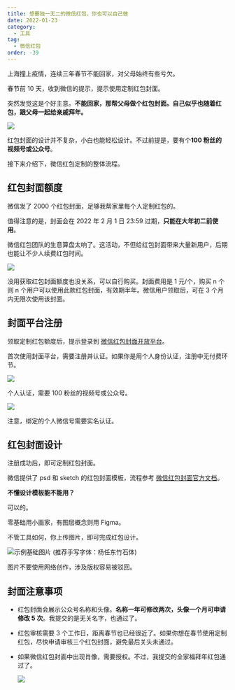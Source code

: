 ```yaml
---
title: 想要独一无二的微信红包，你也可以自己做
date: 2022-01-23
category:
  - 工具
tag:
  - 微信红包
order: -39
---
```


上海撞上疫情，连续三年春节不能回家，对父母始终有些亏欠。

春节前 10 天，收到微信的提示，提示使用定制红包封面。

突然发觉这是个好主意。**不能回家，那帮父母做个红包封面。自己似乎也随着红包，跟父母一起给亲戚拜年。**

![](http://tc.seoipo.com/2022-05-05-16-09-01.png)

红包封面的设计并不复杂，小白也能轻松设计。不过前提是，要有个**100 粉丝的视频号或公众号**。

接下来介绍下，微信红包定制的整体流程。

## 红包封面额度

微信发了 2000 个红包封面，足够我帮家里每个人定制红包的。

值得注意的是，封面会在 2022 年 2 月 1 日 23:59 过期，**只能在大年初二前使用**。

微信红包团队的生意算盘太响了。这活动，不但给红包封面带来大量新用户，后期也能让不少人续费红包时间。

![](http://tc.seoipo.com/2022-05-05-16-09-18.png?imageMogr2/thumbnail/!30p)

没用获取红包封面额度也没关系，可以自行购买。封面费用是 1 元/个，购买 n 个则 n 个用户可以使用此款红包封面，有效期半年。微信用户领取后，可在 3 个月内无限次使用该封面。

## 封面平台注册

领取定制红包额度后，提示登录到 [微信红包封面开放平台](https://cover.weixin.qq.com/)。

首次使用封面平台，需要注册并认证。如果你是用个人身份认证，注册中无付费环节。

![](http://tc.seoipo.com/2022-05-05-16-09-39.png)

个人认证，需要 100 粉丝的视频号或公众号。

![](http://tc.seoipo.com/2022-05-05-16-09-52.png)

注意，绑定的个人微信号需要实名认证。

## 红包封面设计

注册成功后，即可定制红包封面。

微信提供了 psd 和 sketch 的红包封面模板，流程参考 [微信红包封面官方文档](https://cover.weixin.qq.com/cgi-bin/mmcover-bin/readtemplate?t=page/index#/doc?page=design&index=-1)。

**不懂设计模板能不能用？**

可以的。

零基础用小画家，有图层概念则用 Figma。

不管工具如何，你上传图片，即可完成红包设计。

![示例基础图片 (推荐手写字体：杨任东竹石体)](http://tc.seoipo.com/?imageMogr2/thumbnail/!40p)

图片不要使用网络创作，涉及版权容易被驳回。

## 封面注意事项

- 红包封面会展示公众号名称和头像。**名称一年可修改两次，头像一个月可申请修改 5 次**。我提交的是无关名字，也通过了。
- 红包审核需要 3 个工作日，距离春节也已经很近了。如果你想在春节使用定制红包，尽快申请审核三个红包封面，避免最后关头未通过。
- 如果微信红包封面中出现肖像，需要授权。不过，我提交的全家福拜年红包通过了。

  ![](http://tc.seoipo.com/2022-05-05-16-10-58.png)
